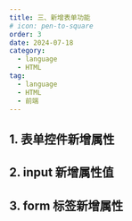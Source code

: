 ```yaml
---
title: 三、新增表单功能
# icon: pen-to-square
order: 3
date: 2024-07-18
category:
  - language
  - HTML
tag:
  - language
  - HTML
  - 前端
---
```


## 1. 表单控件新增属性



## 2. input 新增属性值
## 3. form 标签新增属性